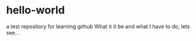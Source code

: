 # hello-world
a test repository for learning github
What it it be and what I have to do, lets see... 
